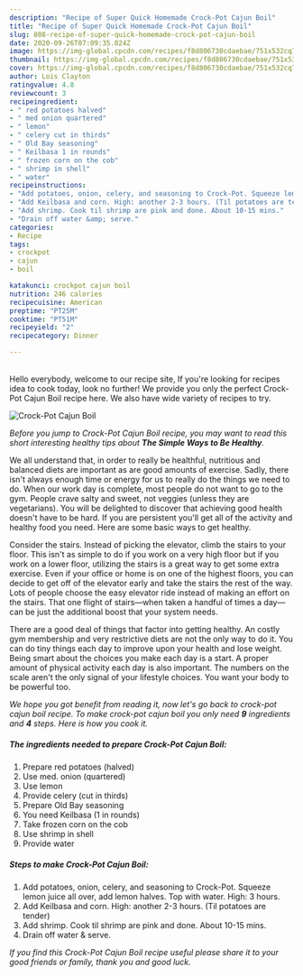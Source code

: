 ```yaml
---
description: "Recipe of Super Quick Homemade Crock-Pot Cajun Boil"
title: "Recipe of Super Quick Homemade Crock-Pot Cajun Boil"
slug: 808-recipe-of-super-quick-homemade-crock-pot-cajun-boil
date: 2020-09-26T07:09:35.024Z
image: https://img-global.cpcdn.com/recipes/f8d806730cdaebae/751x532cq70/crock-pot-cajun-boil-recipe-main-photo.jpg
thumbnail: https://img-global.cpcdn.com/recipes/f8d806730cdaebae/751x532cq70/crock-pot-cajun-boil-recipe-main-photo.jpg
cover: https://img-global.cpcdn.com/recipes/f8d806730cdaebae/751x532cq70/crock-pot-cajun-boil-recipe-main-photo.jpg
author: Lois Clayton
ratingvalue: 4.8
reviewcount: 3
recipeingredient:
- " red potatoes halved"
- " med onion quartered"
- " lemon"
- " celery cut in thirds"
- " Old Bay seasoning"
- " Keilbasa 1 in rounds"
- " frozen corn on the cob"
- " shrimp in shell"
- " water"
recipeinstructions:
- "Add potatoes, onion, celery, and seasoning to Crock-Pot. Squeeze lemon juice all over, add lemon halves. Top with water. High: 3 hours."
- "Add Keilbasa and corn. High: another 2-3 hours. (Til potatoes are tender)"
- "Add shrimp. Cook til shrimp are pink and done. About 10-15 mins."
- "Drain off water &amp; serve."
categories:
- Recipe
tags:
- crockpot
- cajun
- boil

katakunci: crockpot cajun boil 
nutrition: 246 calories
recipecuisine: American
preptime: "PT25M"
cooktime: "PT51M"
recipeyield: "2"
recipecategory: Dinner

---
```

<br>
Hello everybody, welcome to our recipe site, If you're looking for recipes idea to cook today, look no further! We provide you only the perfect Crock-Pot Cajun Boil recipe here. We also have wide variety of recipes to try.
<br>


![Crock-Pot Cajun Boil](https://img-global.cpcdn.com/recipes/f8d806730cdaebae/751x532cq70/crock-pot-cajun-boil-recipe-main-photo.jpg)

<i>Before you jump to Crock-Pot Cajun Boil recipe, you may want to read this short interesting healthy tips about <strong>The Simple Ways to Be Healthy</strong>.</i>

We all understand that, in order to really be healthful, nutritious and balanced diets are important as are good amounts of exercise. Sadly, there isn't always enough time or energy for us to really do the things we need to do. When our work day is complete, most people do not want to go to the gym. People crave salty and sweet, not veggies (unless they are vegetarians). You will be delighted to discover that achieving good health doesn't have to be hard. If you are persistent you'll get all of the activity and healthy food you need. Here are some basic ways to get healthy.

Consider the stairs. Instead of picking the elevator, climb the stairs to your floor. This isn't as simple to do if you work on a very high floor but if you work on a lower floor, utilizing the stairs is a great way to get some extra exercise. Even if your office or home is on one of the highest floors, you can decide to get off of the elevator early and take the stairs the rest of the way. Lots of people choose the easy elevator ride instead of making an effort on the stairs. That one flight of stairs—when taken a handful of times a day—can be just the additional boost that your system needs. 

There are a good deal of things that factor into getting healthy. An costly gym membership and very restrictive diets are not the only way to do it. You can do tiny things each day to improve upon your health and lose weight. Being smart about the choices you make each day is a start. A proper amount of physical activity each day is also important. The numbers on the scale aren't the only signal of your lifestyle choices. You want your body to be powerful too. 


<i>We hope you got benefit from reading it, now let's go back to crock-pot cajun boil recipe. To make crock-pot cajun boil you only need <strong>9</strong> ingredients and <strong>4</strong> steps. Here is how you cook it.
</i>

##### The ingredients needed to prepare Crock-Pot Cajun Boil:

1. Prepare  red potatoes (halved)
1. Use  med. onion (quartered)
1. Use  lemon
1. Provide  celery (cut in thirds)
1. Prepare  Old Bay seasoning
1. You need  Keilbasa (1 in rounds)
1. Take  frozen corn on the cob
1. Use  shrimp in shell
1. Provide  water


##### Steps to make Crock-Pot Cajun Boil:

1. Add potatoes, onion, celery, and seasoning to Crock-Pot. Squeeze lemon juice all over, add lemon halves. Top with water. High: 3 hours.
1. Add Keilbasa and corn. High: another 2-3 hours. (Til potatoes are tender)
1. Add shrimp. Cook til shrimp are pink and done. About 10-15 mins.
1. Drain off water &amp; serve.


<i>If you find this Crock-Pot Cajun Boil recipe useful please share it to your good friends or family, thank you and good luck.</i>
